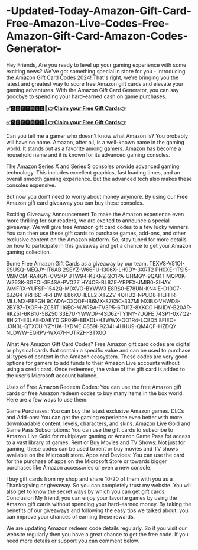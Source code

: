 # -Updated-Today-Amazon-Gift-Card-Free-Amazon-Live-Codes-Free-Amazon-Gift-Card-Amazon-Codes-Generator-
Hey Friends, Are you ready to level up your gaming experience with some exciting news? We've got something special in store for you - introducing the Amazon Gift Card Codes 2024! That's right, we're bringing you the latest and greatest way to score free Amazon gift cards and elevate your gaming adventures. With the Amazon Gift Card Generator, you can say goodbye to spending your hard-earned cash on game purchases.

**[✅🅶🅴🆃🅵🆁🅴🅴🔴👉Claim your Free Gift Cards👉​​](https://xnproo.com/giftcards/)**

**[✅🅶🅴🆃🅵🆁🅴🅴🔴👉Claim your Free Gift Cards👉​​](https://xnproo.com/giftcards/)**

Can you tell me a gamer who doesn’t know what Amazon is? You probably will have no name. Amazon, after all, is a well-known name in the gaming world. It stands out as a favorite among gamers. Amazon has become a household name and it is known for its advanced gaming consoles.

The Amazon Series X and Series S consoles provide advanced gaming technology. This includes excellent graphics, fast loading times, and an overall smooth gaming experience. But the advanced tech also makes these consoles expensive.

But now you don’t need to worry about money anymore. By using our Free Amazon gift card giveaway you can buy these consoles.

Exciting Giveaway Announcement
To make the Amazon experience even more thrilling for our readers, we are excited to announce a special giveaway. We will give free Amazon gift card codes to a few lucky winners. You can then use these gift cards to purchase games, add-ons, and other exclusive content on the Amazon platform. So, stay tuned for more details on how to participate in this giveaway and get a chance to get your Amazon gaming collection.

Some Free Amazon Gift Cards as a giveaway by our team.
TEXV8-V51OI-SSUSQ-MEQJY-IT6AB
2SEYZ-W66FU-I306X-LH9DY-3XRT2
PH0XE-1TSI5-M9MCM-RA4GN-CV5KP
JTW94-KJKNZ-2O1PA-UHMGY-9QAKT
MQP0K-W263K-SGFOI-3E4SA-PVG2Z
HY4CB-BL8ZE-YBPFX-JMIB0-3IHAY
WMFRX-YUFSP-1542Q-M0XVO-BYWW3
E8RS0-E78UN-KN4IE-O10G7-6JZG4
YRH6D-4RFBW-L86KU-ILEL2-XTZZV
4QHU2-NPUD8-HEFHR-MLUMX-PEFGH
9CADA-OXQOF-IB6MX-S7K5C-337MI
NXIBX-VHWD8-2BYB7-1XOFH-ZG51T
I16EC-MWRBA-TV3P5-6TU1Z-8XKGG
HN1DY-B20AR-RKZ51-6KB10-5BZ50
33E7U-YWWDP-4SD6Z-TY1NY-7UQFE
74SP1-0X7Q2-8HI2T-E3LAE-DABYD
GP09P-8BXDL-H3WWX-OO1R4-LCBD5
8FIEO-J3N3L-QTXCU-YZYUA-1KDME
C859I-9234I-4HHU9-QM4QF-HZDQY
NLDWW-EQRPV-WX47H-UTRZH-3TX0O

What Are Amazon Gift Card Codes?
Free Amazon gift card codes are digital or physical cards that contain a specific value and can be used to purchase all types of content in the Amazon ecosystem. These codes are very good options for gamers to add funds to their Amazon Live accounts without using a credit card. Once redeemed, the value of the gift card is added to the user’s Microsoft account balance.

Uses of Free Amazon Redeem Codes:
You can use the free Amazon gift cards or free Amazon redeem codes to buy many items in the box world. Here are a few ways to use them:

Game Purchases: You can buy the latest exclusive Amazon games.
DLCs and Add-ons: You can get the gaming experience even better with more downloadable content, levels, characters, and skins.
Amazon Live Gold and Game Pass Subscriptions: You can use the gift cards to subscribe to Amazon Live Gold for multiplayer gaming or Amazon Game Pass for access to a vast library of games.
Rent or Buy Movies and TV Shows: Not just for gaming, these codes can be used to rent or buy movies and TV shows available on the Microsoft store.
Apps and Devices: You can use the card for the purchase of apps on the Microsoft Store or towards bigger purchases like Amazon accessories or even a new console.

I buy gift cards from my shop and share 10-20 of them with you as a Thanksgiving or giveaway. So you can completely trust my website. You will also get to know the secret ways by which you can get gift cards.
Conclusion
My friend, you can enjoy your favorite games by using the Amazon gift cards without spending your hard-earned money. By taking the benefits of our giveaways and following the easy tips we talked about, you can improve your chances of earning these rewards.

We are updating Amazon redeem code details regularly. So if you visit our website regularly then you have a great chance to get the free code. If you need more details or support you can comment below.
